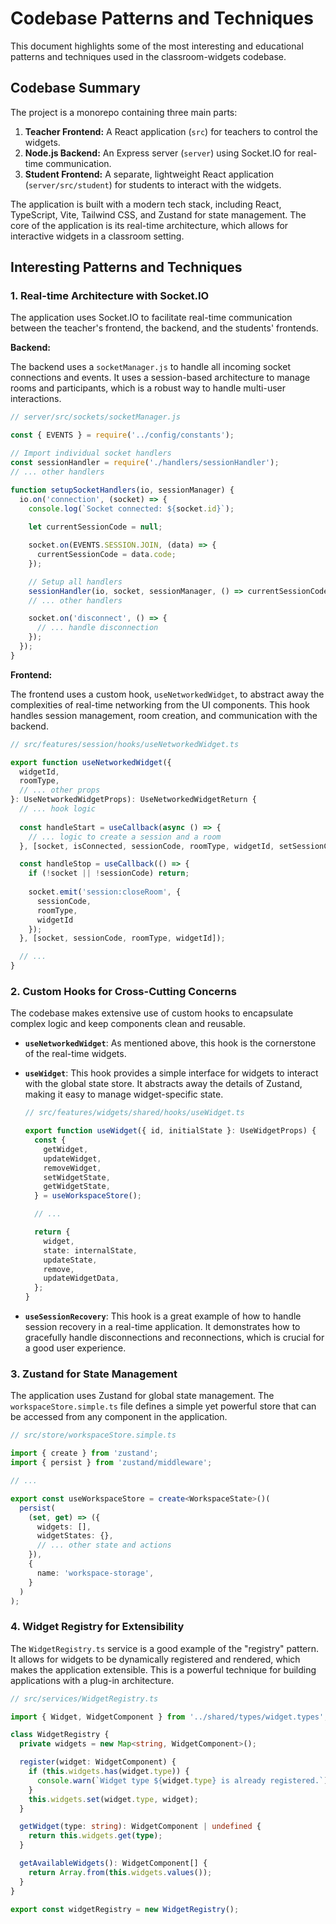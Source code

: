 # Codebase Patterns and Techniques

This document highlights some of the most interesting and educational patterns and techniques used in the classroom-widgets codebase.

## Codebase Summary

The project is a monorepo containing three main parts:

1.  **Teacher Frontend:** A React application (`src`) for teachers to control the widgets.
2.  **Node.js Backend:** An Express server (`server`) using Socket.IO for real-time communication.
3.  **Student Frontend:** A separate, lightweight React application (`server/src/student`) for students to interact with the widgets.

The application is built with a modern tech stack, including React, TypeScript, Vite, Tailwind CSS, and Zustand for state management. The core of the application is its real-time architecture, which allows for interactive widgets in a classroom setting.

## Interesting Patterns and Techniques

### 1. Real-time Architecture with Socket.IO

The application uses Socket.IO to facilitate real-time communication between the teacher's frontend, the backend, and the students' frontends.

**Backend:**

The backend uses a `socketManager.js` to handle all incoming socket connections and events. It uses a session-based architecture to manage rooms and participants, which is a robust way to handle multi-user interactions.

```javascript
// server/src/sockets/socketManager.js

const { EVENTS } = require('../config/constants');

// Import individual socket handlers
const sessionHandler = require('./handlers/sessionHandler');
// ... other handlers

function setupSocketHandlers(io, sessionManager) {
  io.on('connection', (socket) => {
    console.log(`Socket connected: ${socket.id}`);
    
    let currentSessionCode = null;

    socket.on(EVENTS.SESSION.JOIN, (data) => {
      currentSessionCode = data.code;
    });

    // Setup all handlers
    sessionHandler(io, socket, sessionManager, () => currentSessionCode);
    // ... other handlers

    socket.on('disconnect', () => {
      // ... handle disconnection
    });
  });
}
```

**Frontend:**

The frontend uses a custom hook, `useNetworkedWidget`, to abstract away the complexities of real-time networking from the UI components. This hook handles session management, room creation, and communication with the backend.

```typescript
// src/features/session/hooks/useNetworkedWidget.ts

export function useNetworkedWidget({
  widgetId,
  roomType,
  // ... other props
}: UseNetworkedWidgetProps): UseNetworkedWidgetReturn {
  // ... hook logic
  
  const handleStart = useCallback(async () => {
    // ... logic to create a session and a room
  }, [socket, isConnected, sessionCode, roomType, widgetId, setSessionCode]);

  const handleStop = useCallback(() => {
    if (!socket || !sessionCode) return;
    
    socket.emit('session:closeRoom', { 
      sessionCode,
      roomType,
      widgetId 
    });
  }, [socket, sessionCode, roomType, widgetId]);

  // ...
}
```

### 2. Custom Hooks for Cross-Cutting Concerns

The codebase makes extensive use of custom hooks to encapsulate complex logic and keep components clean and reusable.

*   **`useNetworkedWidget`**: As mentioned above, this hook is the cornerstone of the real-time widgets.
*   **`useWidget`**: This hook provides a simple interface for widgets to interact with the global state store. It abstracts away the details of Zustand, making it easy to manage widget-specific state.

    ```typescript
    // src/features/widgets/shared/hooks/useWidget.ts
    
    export function useWidget({ id, initialState }: UseWidgetProps) {
      const {
        getWidget,
        updateWidget,
        removeWidget,
        setWidgetState,
        getWidgetState,
      } = useWorkspaceStore();
    
      // ...
    
      return {
        widget,
        state: internalState,
        updateState,
        remove,
        updateWidgetData,
      };
    }
    ```
*   **`useSessionRecovery`**: This hook is a great example of how to handle session recovery in a real-time application. It demonstrates how to gracefully handle disconnections and reconnections, which is crucial for a good user experience.

### 3. Zustand for State Management

The application uses Zustand for global state management. The `workspaceStore.simple.ts` file defines a simple yet powerful store that can be accessed from any component in the application.

```typescript
// src/store/workspaceStore.simple.ts

import { create } from 'zustand';
import { persist } from 'zustand/middleware';

// ...

export const useWorkspaceStore = create<WorkspaceState>()(
  persist(
    (set, get) => ({
      widgets: [],
      widgetStates: {},
      // ... other state and actions
    }),
    {
      name: 'workspace-storage',
    }
  )
);
```

### 4. Widget Registry for Extensibility

The `WidgetRegistry.ts` service is a good example of the "registry" pattern. It allows for widgets to be dynamically registered and rendered, which makes the application extensible. This is a powerful technique for building applications with a plug-in architecture.

```typescript
// src/services/WidgetRegistry.ts

import { Widget, WidgetComponent } from '../shared/types/widget.types';

class WidgetRegistry {
  private widgets = new Map<string, WidgetComponent>();

  register(widget: WidgetComponent) {
    if (this.widgets.has(widget.type)) {
      console.warn(`Widget type ${widget.type} is already registered.`);
    }
    this.widgets.set(widget.type, widget);
  }

  getWidget(type: string): WidgetComponent | undefined {
    return this.widgets.get(type);
  }

  getAvailableWidgets(): WidgetComponent[] {
    return Array.from(this.widgets.values());
  }
}

export const widgetRegistry = new WidgetRegistry();
```
